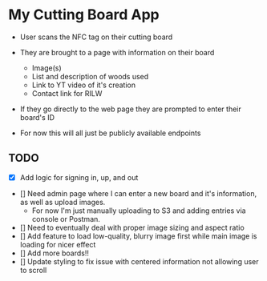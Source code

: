 # My Cutting Board App

* User scans the NFC tag on their cutting board
* They are brought to a page with information on their board
  * Image(s)
  * List and description of woods used
  * Link to YT video of it's creation
  * Contact link for RILW

* If they go directly to the web page they are prompted to enter their board's ID

* For now this will all just be publicly available endpoints

## TODO

* [x] Add logic for signing in, up, and out
* [] Need admin page where I can enter a new board and it's information, as well as upload images.
  * For now I'm just manually uploading to S3 and adding entries via console or Postman.
* [] Need to eventually deal with proper image sizing and aspect ratio
* [] Add feature to load low-quality, blurry image first while main image is loading for nicer effect
* [] Add more boards!!
* [] Update styling to fix issue with centered information not allowing user to scroll
